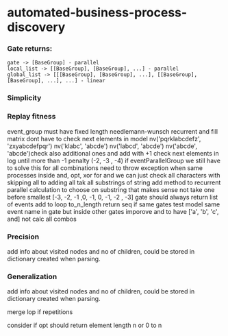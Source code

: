 # automated-business-process-discovery
 
 
### Gate returns:
    gate -> [BaseGroup] - parallel
    local_list -> [[BaseGroup], [BaseGroup], ...] - parallel
    global_list -> [[[BaseGroup], [BaseGroup], ...], [[BaseGroup], [BaseGroup], ...], ...] - linear

### Simplicity

### Replay fitness
event_group must have fixed length
needlemann-wunsch recurrent and fill matrix
dont have to check next elements in model
nv('pqrklabcdefz', 'zxyabcdefpqr')
nv('klabc', 'abcde')
nv('labcd', 'abcde')
nv('abcde', 'abcde')check also additional ones and add with +1
check next elements in log until more than -1 penalty (-2, -3 , -4)
if eventParallelGroup we still have to solve this for all combinations
need to throw exception when same processes inside and, opt, xor
for and we can just check all characters with skipping all to adding all 
tak all substrings of string
add method to recurrent parallel calculation to choose on substring that makes sense not take one before smallest [-3, -2, -1 ,0, -1, 0, -1, -2 , -3]
gate should always return list of events
add to loop to_n_length return seq if same gates
test model same event name in gate but inside other gates
imporove and to have ['a', 'b', 'c', and] not calc all combos
### Precision
add info about visited nodes and no of children, could be stored in dictionary created when parsing.
### Generalization
add info about visited nodes and no of children, could be stored in dictionary created when parsing.

merge lop if repetitions

consider if opt should return element length n or 0 to n